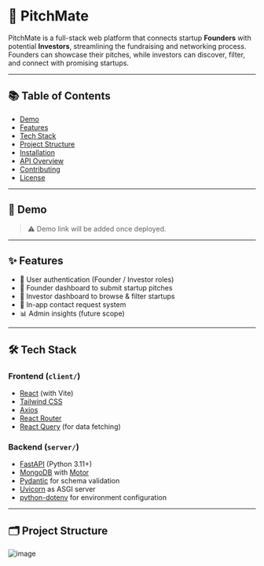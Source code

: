 # 🚀 PitchMate

PitchMate is a full-stack web platform that connects startup **Founders** with potential **Investors**, streamlining the fundraising and networking process. Founders can showcase their pitches, while investors can discover, filter, and connect with promising startups.

---

## 📚 Table of Contents

- [Demo](#-demo)
- [Features](#-features)
- [Tech Stack](#-tech-stack)
- [Project Structure](#-project-structure)
- [Installation](#-installation)
- [API Overview](#-api-overview)
- [Contributing](#-contributing)
- [License](#-license)

---

## 🎯 Demo

> ⚠️ Demo link will be added once deployed.

---

## ✨ Features

- 🔐 User authentication (Founder / Investor roles)
- 📄 Founder dashboard to submit startup pitches
- 🧭 Investor dashboard to browse & filter startups
- 💬 In-app contact request system
- 📊 Admin insights (future scope)

---

## 🛠️ Tech Stack

### Frontend (`client/`)
- [React](https://reactjs.org/) (with Vite)
- [Tailwind CSS](https://tailwindcss.com/)
- [Axios](https://axios-http.com/)
- [React Router](https://reactrouter.com/)
- [React Query](https://tanstack.com/query) (for data fetching)

### Backend (`server/`)
- [FastAPI](https://fastapi.tiangolo.com/) (Python 3.11+)
- [MongoDB](https://www.mongodb.com/) with [Motor](https://motor.readthedocs.io/)
- [Pydantic](https://docs.pydantic.dev/) for schema validation
- [Uvicorn](https://www.uvicorn.org/) as ASGI server
- [python-dotenv](https://pypi.org/project/python-dotenv/) for environment configuration

---

## 🗂 Project Structure

![image](https://github.com/user-attachments/assets/6b17fbc2-0c22-4b38-87fa-ee74a1682ca6)

